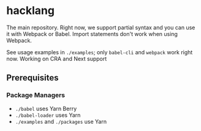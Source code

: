 # hacklang

The main repository. Right now, we support partial syntax and you can use it with Webpack or Babel. Import statements don't work when using Webpack.

See usage examples in `./examples`; only `babel-cli` and `webpack` work right now. Working on CRA and Next support

## Prerequisites

### Package Managers

-  `./babel` uses Yarn Berry
-  `./babel-loader` uses Yarn
-  `./examples` and `./packages` use Yarn
